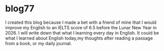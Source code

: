 # blog77
I created this blog because I made a bet with a friend of mine that I would improve my English to an IELTS score of 6.5 before the Lunar New Year in 2026.
I will write down that what I learning every day in English. It could be what I learned about English today,my thoughts after reading a passage from a book, or my daily journal.

